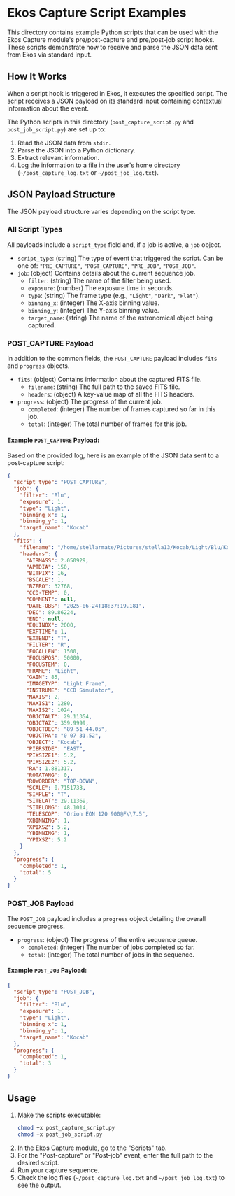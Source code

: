 # Ekos Capture Script Examples

This directory contains example Python scripts that can be used with the Ekos Capture module's pre/post-capture and pre/post-job script hooks. These scripts demonstrate how to receive and parse the JSON data sent from Ekos via standard input.

## How It Works

When a script hook is triggered in Ekos, it executes the specified script. The script receives a JSON payload on its standard input containing contextual information about the event.

The Python scripts in this directory (`post_capture_script.py` and `post_job_script.py`) are set up to:

1. Read the JSON data from `stdin`.
2. Parse the JSON into a Python dictionary.
3. Extract relevant information.
4. Log the information to a file in the user's home directory (`~/post_capture_log.txt` or `~/post_job_log.txt`).

## JSON Payload Structure

The JSON payload structure varies depending on the script type.

### All Script Types

All payloads include a `script_type` field and, if a job is active, a `job` object.

- `script_type`: (string) The type of event that triggered the script. Can be one of: `"PRE_CAPTURE"`, `"POST_CAPTURE"`, `"PRE_JOB"`, `"POST_JOB"`.
- `job`: (object) Contains details about the current sequence job.
  - `filter`: (string) The name of the filter being used.
  - `exposure`: (number) The exposure time in seconds.
  - `type`: (string) The frame type (e.g., `"Light"`, `"Dark"`, `"Flat"`).
  - `binning_x`: (integer) The X-axis binning value.
  - `binning_y`: (integer) The Y-axis binning value.
  - `target_name`: (string) The name of the astronomical object being captured.

### POST_CAPTURE Payload

In addition to the common fields, the `POST_CAPTURE` payload includes `fits` and `progress` objects.

- `fits`: (object) Contains information about the captured FITS file.
  - `filename`: (string) The full path to the saved FITS file.
  - `headers`: (object) A key-value map of all the FITS headers.
- `progress`: (object) The progress of the current job.
  - `completed`: (integer) The number of frames captured so far in this job.
  - `total`: (integer) The total number of frames for this job.

#### Example `POST_CAPTURE` Payload:

Based on the provided log, here is an example of the JSON data sent to a post-capture script:

```json
{
  "script_type": "POST_CAPTURE",
  "job": {
    "filter": "Blu",
    "exposure": 1,
    "type": "Light",
    "binning_x": 1,
    "binning_y": 1,
    "target_name": "Kocab"
  },
  "fits": {
    "filename": "/home/stellarmate/Pictures/stella13/Kocab/Light/Blu/Kocab_Light_Blu__11.fits",
    "headers": {
      "AIRMASS": 2.050929,
      "APTDIA": 150,
      "BITPIX": 16,
      "BSCALE": 1,
      "BZERO": 32768,
      "CCD-TEMP": 0,
      "COMMENT": null,
      "DATE-OBS": "2025-06-24T18:37:19.181",
      "DEC": 89.86224,
      "END": null,
      "EQUINOX": 2000,
      "EXPTIME": 1,
      "EXTEND": "T",
      "FILTER": "R",
      "FOCALLEN": 1500,
      "FOCUSPOS": 50000,
      "FOCUSTEM": 0,
      "FRAME": "Light",
      "GAIN": 85,
      "IMAGETYP": "Light Frame",
      "INSTRUME": "CCD Simulator",
      "NAXIS": 2,
      "NAXIS1": 1280,
      "NAXIS2": 1024,
      "OBJCTALT": 29.11354,
      "OBJCTAZ": 359.9999,
      "OBJCTDEC": "89 51 44.05",
      "OBJCTRA": "0 07 31.52",
      "OBJECT": "Kocab",
      "PIERSIDE": "EAST",
      "PIXSIZE1": 5.2,
      "PIXSIZE2": 5.2,
      "RA": 1.881317,
      "ROTATANG": 0,
      "ROWORDER": "TOP-DOWN",
      "SCALE": 0.7151733,
      "SIMPLE": "T",
      "SITELAT": 29.11369,
      "SITELONG": 48.1014,
      "TELESCOP": "Orion EON 120 900@F\\7.5",
      "XBINNING": 1,
      "XPIXSZ": 5.2,
      "YBINNING": 1,
      "YPIXSZ": 5.2
    }
  },
  "progress": {
    "completed": 1,
    "total": 5
  }
}
```

### POST_JOB Payload

The `POST_JOB` payload includes a `progress` object detailing the overall sequence progress.

- `progress`: (object) The progress of the entire sequence queue.
  - `completed`: (integer) The number of jobs completed so far.
  - `total`: (integer) The total number of jobs in the sequence.

#### Example `POST_JOB` Payload:

```json
{
  "script_type": "POST_JOB",
  "job": {
    "filter": "Blu",
    "exposure": 1,
    "type": "Light",
    "binning_x": 1,
    "binning_y": 1,
    "target_name": "Kocab"
  },
  "progress": {
    "completed": 1,
    "total": 3
  }
}
```

## Usage

1.  Make the scripts executable:
    ```bash
    chmod +x post_capture_script.py
    chmod +x post_job_script.py
    ```
2.  In the Ekos Capture module, go to the "Scripts" tab.
3.  For the "Post-capture" or "Post-job" event, enter the full path to the desired script.
4.  Run your capture sequence.
5.  Check the log files (`~/post_capture_log.txt` and `~/post_job_log.txt`) to see the output.
